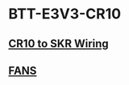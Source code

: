 # BTT-E3V3-CR10

## [CR10 to SKR Wiring](https://www.youmaketech.com/bigtreetech-skr-mini-e3-v3-0-mainboard-upgrade-for-ender-3/)

## [FANS](https://www.youmaketech.com/bigtreetech-skr-mini-e3-v3-0-mainboard-upgrade-for-ender-3/)
